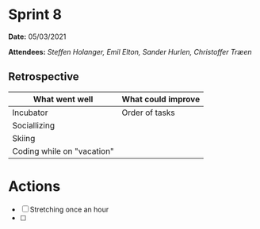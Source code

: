 
# Sprint 8

**Date:** 05/03/2021

**Attendees:** *Steffen Holanger, Emil Elton, Sander Hurlen, Christoffer Træen*

## Retrospective

| What went well             | What could improve |
| -------------------------- | ------------------ |
| Incubator                  | Order of tasks     |
| Sociallizing               |                    |
| Skiing                     |                    |
| Coding while on "vacation" |                    |

# Actions

- [ ] Stretching once an hour
- [ ] 

